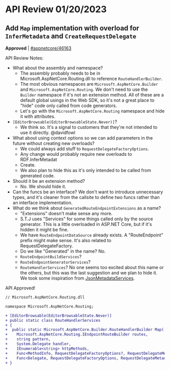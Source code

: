 # API Review 01/20/2023

## Add `Map` implementation with overload for `InferMetadata` and `CreateRequestDelegate`

**Approved** | [#aspnetcore/46163](https://github.com/dotnet/aspnetcore/issues/46163#issuecomment-1397770617)

API Review Notes:

- What about the assembly and namespace?
    - The assembly probably needs to be in Microsoft.AspNetCore.Routing.dll to reference `RouteHandlerBuilder`.
    - The most obvious namespaces are `Microsoft.AspNetCore.Builder` and `Microsoft.AspNetCore.Routing`. We don't need to use the `Builder` namespace if it's not an extension method. All of these are a default global usings in the Web SDK, so it's not a great place to "hide" code only called from code generators.
    - Let's go with the `Microsoft.AspNetCore.Routing` namespace and hide it with attributes.
- `[EditorBrowsable(EditorBrowsableState.Never)]`?
    - We think so. It's a signal to customers that they're not intended to use it directly. @davidfowl
- What about using context options so we can add parameters in the future without creating new overloads?
    - We could always add stuff to `RequestDelegateFactoryOptions`.
    - Any change would probably require new overloads to RDF.InferMetadat
    - Create.
    - We also plan to hide this as it's only intended to be called from generated code.
- Should it be an extension method?
    - No. We should hide it.
- Can the funcs be an interface? We don't want to introduce unnecessary types, and it's cleaner from the callsite to define two funcs rather than an interface implementation.
- What do we think about `GeneratedRouteEndpointExtensions` as a name?
    - "Extensions" doesn't make sense any more.
    - S.T.J uses "Services" for some things called only by the source generator. This is a little overloaded in ASP.NET Core, but if it's hidden it might be fine.
    - We have `RouteEndpointDataSource` already exists. A "RouteEndpoint" prefix might make sense. It's also related to RequestDelegateFactory.
    - Do we like "Generated" in the name? No.
    - `RouteEndpointBuildServices`?
    - `RouteEndpointGeneratorServices`?
    - `RouteHandlerServices`? No one seems too excited about this name or the others, but this was the last suggestion and we plan to hide it. We took some inspiration from [JsonMetadataServices](https://apisof.net/catalog/d6f26391-e5b8-9c7e-cd7a-85141c1e3f21).

API Approved!

```diff
// Microsoft.AspNetCore.Routing.dll

namespace Microsoft.AspNetCore.Routing;

+ [EditorBrowsable(EditorBrowsableState.Never)]
+ public static class RouteHandlerServices
+ {
+  public static Microsoft.AspNetCore.Builder.RouteHandlerBuilder Map(
+    Microsoft.AspNetCore.Routing.IEndpointRouteBuilder routes,
+    string pattern,
+    System.Delegate handler,
+    IEnumerable<string> httpMethods,
+    Func<MethodInfo, RequestDelegateFactoryOptions?, RequestDelegateMetadataResult> populateMetadata,
+    Func<Delegate, RequestDelegateFactoryOptions, RequestDelegateMetadataResult?, RequestDelegateResult> createRequestDelegate);
+ }
```

